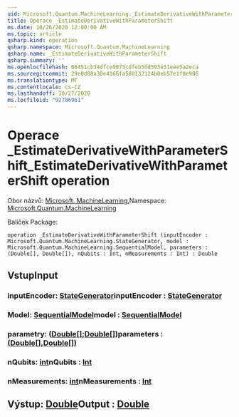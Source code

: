 ```yaml
---
uid: Microsoft.Quantum.MachineLearning._EstimateDerivativeWithParameterShift
title: Operace _EstimateDerivativeWithParameterShift
ms.date: 10/26/2020 12:00:00 AM
ms.topic: article
qsharp.kind: operation
qsharp.namespace: Microsoft.Quantum.MachineLearning
qsharp.name: _EstimateDerivativeWithParameterShift
qsharp.summary: ''
ms.openlocfilehash: 66451cb34dfce9073cdfeb5dd593e31eee5a2eca
ms.sourcegitcommit: 29e0d88a30e4166fa580132124b0eb57e1f0e986
ms.translationtype: MT
ms.contentlocale: cs-CZ
ms.lasthandoff: 10/27/2020
ms.locfileid: "92706961"
---
```

# <a name="_estimatederivativewithparametershift-operation"></a><span data-ttu-id="fb480-102">Operace _EstimateDerivativeWithParameterShift</span><span class="sxs-lookup"><span data-stu-id="fb480-102">_EstimateDerivativeWithParameterShift operation</span></span>

<span data-ttu-id="fb480-103">Obor názvů: [Microsoft. MachineLearning.](xref:Microsoft.Quantum.MachineLearning)</span><span class="sxs-lookup"><span data-stu-id="fb480-103">Namespace: [Microsoft.Quantum.MachineLearning](xref:Microsoft.Quantum.MachineLearning)</span></span>

<span data-ttu-id="fb480-104">Balíček [](https://nuget.org/packages/)</span><span class="sxs-lookup"><span data-stu-id="fb480-104">Package: [](https://nuget.org/packages/)</span></span>




```qsharp
operation _EstimateDerivativeWithParameterShift (inputEncoder : Microsoft.Quantum.MachineLearning.StateGenerator, model : Microsoft.Quantum.MachineLearning.SequentialModel, parameters : (Double[], Double[]), nQubits : Int, nMeasurements : Int) : Double
```


## <a name="input"></a><span data-ttu-id="fb480-105">Vstup</span><span class="sxs-lookup"><span data-stu-id="fb480-105">Input</span></span>

### <a name="inputencoder--stategenerator"></a><span data-ttu-id="fb480-106">inputEncoder: [StateGenerator](xref:Microsoft.Quantum.MachineLearning.StateGenerator)</span><span class="sxs-lookup"><span data-stu-id="fb480-106">inputEncoder : [StateGenerator](xref:Microsoft.Quantum.MachineLearning.StateGenerator)</span></span>




### <a name="model--sequentialmodel"></a><span data-ttu-id="fb480-107">Model: [SequentialModel](xref:Microsoft.Quantum.MachineLearning.SequentialModel)</span><span class="sxs-lookup"><span data-stu-id="fb480-107">model : [SequentialModel](xref:Microsoft.Quantum.MachineLearning.SequentialModel)</span></span>




### <a name="parameters--doubledouble"></a><span data-ttu-id="fb480-108">parametry: ([Double](xref:microsoft.quantum.lang-ref.double)[];[Double](xref:microsoft.quantum.lang-ref.double)[])</span><span class="sxs-lookup"><span data-stu-id="fb480-108">parameters : ([Double](xref:microsoft.quantum.lang-ref.double)[],[Double](xref:microsoft.quantum.lang-ref.double)[])</span></span>




### <a name="nqubits--int"></a><span data-ttu-id="fb480-109">nQubits: [int](xref:microsoft.quantum.lang-ref.int)</span><span class="sxs-lookup"><span data-stu-id="fb480-109">nQubits : [Int](xref:microsoft.quantum.lang-ref.int)</span></span>




### <a name="nmeasurements--int"></a><span data-ttu-id="fb480-110">nMeasurements: [int](xref:microsoft.quantum.lang-ref.int)</span><span class="sxs-lookup"><span data-stu-id="fb480-110">nMeasurements : [Int](xref:microsoft.quantum.lang-ref.int)</span></span>





## <a name="output--double"></a><span data-ttu-id="fb480-111">Výstup: [Double](xref:microsoft.quantum.lang-ref.double)</span><span class="sxs-lookup"><span data-stu-id="fb480-111">Output : [Double](xref:microsoft.quantum.lang-ref.double)</span></span>

